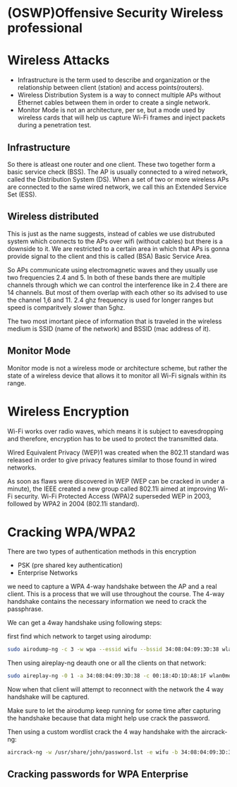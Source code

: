# (OSWP)Offensive Security Wireless professional


# Wireless Attacks

* Infrastructure is the term used to describe and organization or the relationship between client (station) and access points(routers).
* Wireless Distribution System is a way to connect multiple APs without Ethernet cables between them in order to create a single network.
* Monitor Mode is not an architecture, per se, but a mode used by wireless cards that will help us capture Wi-Fi frames and inject packets during a penetration test.

## Infrastructure
So there is atleast one router and one client. These two together form a basic service check (BSS).
The AP is usually connected to a wired network, called the Distribution System (DS).
When a set of two or more wireless APs are connected to the same wired network, we call this an Extended Service Set (ESS).


## Wireless distributed

This is just as the name suggests, instead of cables we use distrubuted system which connects to the APs over wifi (without cables) but there is a downside to it. We are restricted to a certain area in which that APs is gonna provide signal to the client and this is called (BSA) Basic Service Area.

So APs communicate using electromagnetic waves and they usually use two frequencies 2.4 and 5.
In both of these bands there are multiple channels through which we can control the interference like in 2.4 there are 14 channels.
But most of them overlap with each other so its advised to use the channel 1,6 and 11. 2.4 ghz frequency is used for longer ranges but speed is comparitvely slower than 5ghz.

The two most imortant piece of information that is traveled in the wireless medium is SSID (name of the network) and BSSID (mac address of it).

## Monitor Mode

Monitor mode is not a wireless mode or architecture scheme, but rather the state of a wireless device that allows it to monitor all Wi-Fi signals within its range.

# Wireless Encryption

Wi-Fi works over radio waves, which means it is subject to eavesdropping and therefore, encryption has to be used to protect the transmitted data.

Wired Equivalent Privacy (WEP)1 was created when the 802.11 standard was released in order to give privacy features similar to those found in wired networks.

As soon as flaws were discovered in WEP (WEP can be cracked in under a minute), the IEEE created a new group called 802.11i aimed at improving Wi-Fi security. Wi-Fi Protected Access (WPA)2 superseded WEP in 2003, followed by WPA2 in 2004 (802.11i standard).






# Cracking WPA/WPA2

There are two types of authentication methods in this encryption

* PSK (pre shared key authentication)
* Enterprise Networks

we need to capture a WPA 4-way handshake between the AP and a real client. This is a process that we will use throughout the course. The 4-way handshake contains the necessary information we need to crack the passphrase.

We can get a 4way handshake using following steps:

first find which network to target using airodump:

```bash
sudo airodump-ng -c 3 -w wpa --essid wifu --bssid 34:08:04:09:3D:38 wlan0mon
```

Then using aireplay-ng deauth one or all the clients on that network:

```bash
sudo aireplay-ng -0 1 -a 34:08:04:09:3D:38 -c 00:18:4D:1D:A8:1F wlan0mon
```
Now when that client will attempt to reconnect with the network the 4 way handshake will be captured.

Make sure to let the airodump keep running for some time after capturing the handshake because that data might help use crack the password.

Then using a custom wordlist crack the 4 way handshake with the aircrack-ng:

```bash
aircrack-ng -w /usr/share/john/password.lst -e wifu -b 34:08:04:09:3D:38 wpa-01.cap
```

## Cracking passwords for WPA Enterprise


























